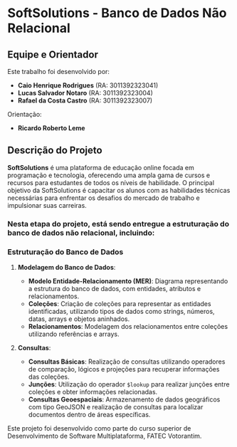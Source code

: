# SoftSolutions - Banco de Dados Não Relacional

## Equipe e Orientador
Este trabalho foi desenvolvido por:
- **Caio Henrique Rodrigues** (RA: 3011392323041)
- **Lucas Salvador Notaro** (RA: 3011392323004)
- **Rafael da Costa Castro** (RA: 3011392323007)

Orientação:
- **Ricardo Roberto Leme**

## Descrição do Projeto
**SoftSolutions** é uma plataforma de educação online focada em programação e tecnologia, oferecendo uma ampla gama de cursos e recursos para estudantes de todos os níveis de habilidade. O principal objetivo da SoftSolutions é capacitar os alunos com as habilidades técnicas necessárias para enfrentar os desafios do mercado de trabalho e impulsionar suas carreiras.

### Nesta etapa do projeto, está sendo entregue a estruturação do banco de dados não relacional, incluindo:

### Estruturação do Banco de Dados
1. **Modelagem do Banco de Dados**:
   - **Modelo Entidade-Relacionamento (MER)**: Diagrama representando a estrutura do banco de dados, com entidades, atributos e relacionamentos.
   - **Coleções**: Criação de coleções para representar as entidades identificadas, utilizando tipos de dados como strings, números, datas, arrays e objetos aninhados.
   - **Relacionamentos**: Modelagem dos relacionamentos entre coleções utilizando referências e arrays.

2. **Consultas**:
   - **Consultas Básicas**: Realização de consultas utilizando operadores de comparação, lógicos e projeções para recuperar informações das coleções.
   - **Junções**: Utilização do operador `$lookup` para realizar junções entre coleções e obter informações relacionadas.
   - **Consultas Geoespaciais**: Armazenamento de dados geográficos com tipo GeoJSON e realização de consultas para localizar documentos dentro de áreas específicas.



Este projeto foi desenvolvido como parte do curso superior de Desenvolvimento de Software Multiplataforma, FATEC Votorantim.